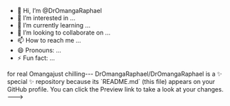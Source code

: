 - 👋 Hi, I’m @DrOmangaRaphael
- 👀 I’m interested in ...
- 🌱 I’m currently learning ...
- 💞️ I’m looking to collaborate on ...
- 📫 How to reach me ...
- 😄 Pronouns: ...
- ⚡ Fun fact: ...

<body>for real</body>
<body>Omanga</body>just chilling---
DrOmangaRaphael/DrOmangaRaphael is a ✨ special ✨ repository because its `README.md` (this file) appears on your GitHub profile.
You can click the Preview link to take a look at your changes.
--->
